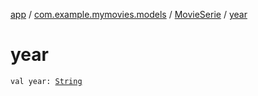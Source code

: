 [app](../../index.md) / [com.example.mymovies.models](../index.md) / [MovieSerie](index.md) / [year](./year.md)

# year

`val year: `[`String`](https://kotlinlang.org/api/latest/jvm/stdlib/kotlin/-string/index.html)